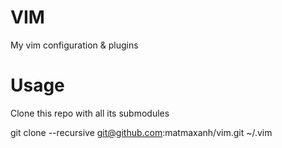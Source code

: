 # VIM

My vim configuration & plugins

# Usage

Clone this repo with all its submodules

git clone --recursive git@github.com:matmaxanh/vim.git ~/.vim
